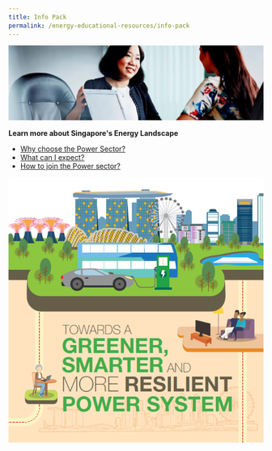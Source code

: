 ```yaml
---
title: Info Pack
permalink: /energy-educational-resources/info-pack
---
```

![Info Pack Resources](/images/educational-resources/Resources.jpg)

**Learn more about Singapore's Energy Landscape**  
* <a href="/files/info-pack/PLS%20Booklet.pdf" target="_blank">Why choose the Power Sector?</a>  
* <a href="/files/info-pack/PLS%20Roadmap.pdf" target="_blank">What can I expect?</a>   
* <a href="/files/info-pack/A_EMA_PLSFolder_OpenSize_R13.pdf" target="_blank">How to join the Power sector?</a>  

![TOWARDS A GREENER, SMARTER AND MORE RESILIENT POWER SYSTEM](/images/educational-resources/Cover%20page%20for%20PLS.png)
